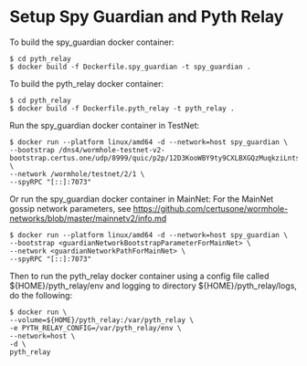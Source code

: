 # Setup Spy Guardian and Pyth Relay

To build the spy_guardian docker container:

```
$ cd pyth_relay
$ docker build -f Dockerfile.spy_guardian -t spy_guardian .
```

To build the pyth_relay docker container:

```
$ cd pyth_relay
$ docker build -f Dockerfile.pyth_relay -t pyth_relay .
```

Run the spy_guardian docker container in TestNet:

```
$ docker run --platform linux/amd64 -d --network=host spy_guardian \
--bootstrap /dns4/wormhole-testnet-v2-bootstrap.certus.one/udp/8999/quic/p2p/12D3KooWBY9ty9CXLBXGQzMuqkziLntsVcyz4pk1zWaJRvJn6Mmt \
--network /wormhole/testnet/2/1 \
--spyRPC "[::]:7073"
```

Or run the spy_guardian docker container in MainNet:
For the MainNet gossip network parameters, see https://github.com/certusone/wormhole-networks/blob/master/mainnetv2/info.md

```
$ docker run --platform linux/amd64 -d --network=host spy_guardian \
--bootstrap <guardianNetworkBootstrapParameterForMainNet> \
--network <guardianNetworkPathForMainNet> \
--spyRPC "[::]:7073"

```

Then to run the pyth_relay docker container using a config file called
${HOME}/pyth_relay/env and logging to directory ${HOME}/pyth_relay/logs, do the
following:

```
$ docker run \
--volume=${HOME}/pyth_relay:/var/pyth_relay \
-e PYTH_RELAY_CONFIG=/var/pyth_relay/env \
--network=host \
-d \
pyth_relay
```

